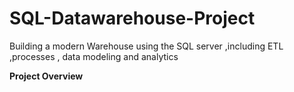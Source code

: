 # SQL-Datawarehouse-Project
Building a modern Warehouse using the SQL server ,including ETL ,processes , data modeling and analytics  
 

**Project Overview**
